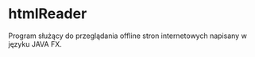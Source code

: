 # htmlReader
Program służący do przeglądania offline stron internetowych napisany w języku JAVA FX.
